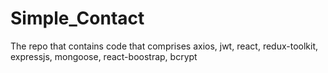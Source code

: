 # Simple_Contact
The repo that contains code that comprises axios, jwt, react, redux-toolkit, expressjs, mongoose, react-boostrap, bcrypt


